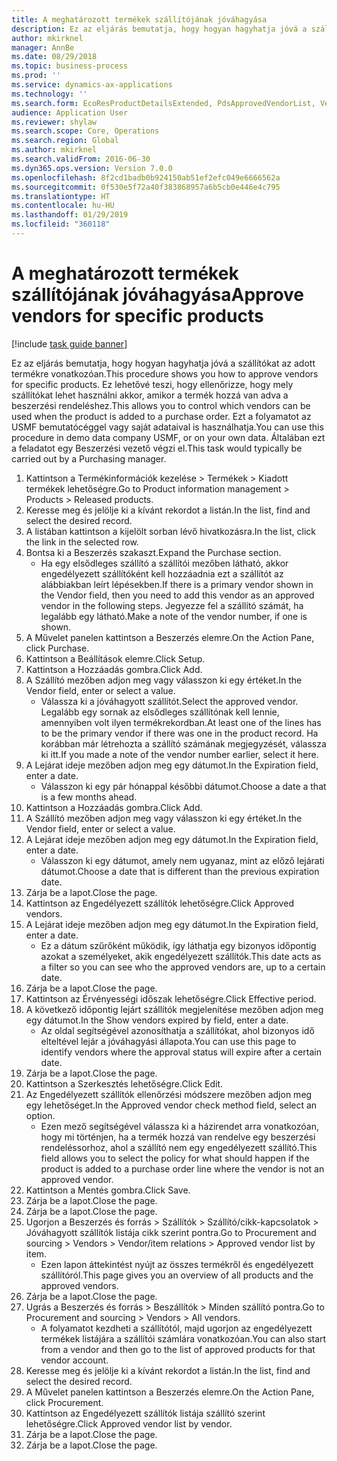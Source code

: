 ```yaml
---
title: A meghatározott termékek szállítójának jóváhagyása
description: Ez az eljárás bemutatja, hogy hogyan hagyhatja jóvá a szállítókat az adott termékre vonatkozóan.
author: mkirknel
manager: AnnBe
ms.date: 08/29/2018
ms.topic: business-process
ms.prod: ''
ms.service: dynamics-ax-applications
ms.technology: ''
ms.search.form: EcoResProductDetailsExtended, PdsApprovedVendorList, VendTable
audience: Application User
ms.reviewer: shylaw
ms.search.scope: Core, Operations
ms.search.region: Global
ms.author: mkirknel
ms.search.validFrom: 2016-06-30
ms.dyn365.ops.version: Version 7.0.0
ms.openlocfilehash: 8f2cd1badb0b924150ab51ef2efc049e6666562a
ms.sourcegitcommit: 0f530e5f72a40f383868957a6b5cb0e446e4c795
ms.translationtype: HT
ms.contentlocale: hu-HU
ms.lasthandoff: 01/29/2019
ms.locfileid: "360118"
---
```

# <a name="approve-vendors-for-specific-products"></a><span data-ttu-id="c318e-103">A meghatározott termékek szállítójának jóváhagyása</span><span class="sxs-lookup"><span data-stu-id="c318e-103">Approve vendors for specific products</span></span>

[!include [task guide banner](../../includes/task-guide-banner.md)]

<span data-ttu-id="c318e-104">Ez az eljárás bemutatja, hogy hogyan hagyhatja jóvá a szállítókat az adott termékre vonatkozóan.</span><span class="sxs-lookup"><span data-stu-id="c318e-104">This procedure shows you how to approve vendors for specific products.</span></span> <span data-ttu-id="c318e-105">Ez lehetővé teszi, hogy ellenőrizze, hogy mely szállítókat lehet használni akkor, amikor a termék hozzá van adva a beszerzési rendeléshez.</span><span class="sxs-lookup"><span data-stu-id="c318e-105">This allows you to control which vendors can be used when the product is added to a purchase order.</span></span> <span data-ttu-id="c318e-106">Ezt a folyamatot az USMF bemutatócéggel vagy saját adataival is használhatja.</span><span class="sxs-lookup"><span data-stu-id="c318e-106">You can use this procedure in demo data company USMF, or on your own data.</span></span> <span data-ttu-id="c318e-107">Általában ezt a feladatot egy Beszerzési vezető végzi el.</span><span class="sxs-lookup"><span data-stu-id="c318e-107">This task would typically be carried out by a Purchasing manager.</span></span>

1. <span data-ttu-id="c318e-108">Kattintson a Termékinformációk kezelése > Termékek > Kiadott termékek lehetőségre.</span><span class="sxs-lookup"><span data-stu-id="c318e-108">Go to Product information management > Products > Released products.</span></span>
2. <span data-ttu-id="c318e-109">Keresse meg és jelölje ki a kívánt rekordot a listán.</span><span class="sxs-lookup"><span data-stu-id="c318e-109">In the list, find and select the desired record.</span></span>
3. <span data-ttu-id="c318e-110">A listában kattintson a kijelölt sorban lévő hivatkozásra.</span><span class="sxs-lookup"><span data-stu-id="c318e-110">In the list, click the link in the selected row.</span></span>
4. <span data-ttu-id="c318e-111">Bontsa ki a Beszerzés szakaszt.</span><span class="sxs-lookup"><span data-stu-id="c318e-111">Expand the Purchase section.</span></span>
    * <span data-ttu-id="c318e-112">Ha egy elsődleges szállító a szállítói mezőben látható, akkor engedélyezett szállítóként kell hozzáadnia ezt a szállítót az alábbiakban leírt lépésekben.</span><span class="sxs-lookup"><span data-stu-id="c318e-112">If there is a primary vendor shown in the Vendor field, then you need to add this vendor as an approved vendor in the following steps.</span></span> <span data-ttu-id="c318e-113">Jegyezze fel a szállító számát, ha legalább egy látható.</span><span class="sxs-lookup"><span data-stu-id="c318e-113">Make a note of the vendor number, if one is shown.</span></span>  
5. <span data-ttu-id="c318e-114">A Művelet panelen kattintson a Beszerzés elemre.</span><span class="sxs-lookup"><span data-stu-id="c318e-114">On the Action Pane, click Purchase.</span></span>
6. <span data-ttu-id="c318e-115">Kattintson a Beállítások elemre.</span><span class="sxs-lookup"><span data-stu-id="c318e-115">Click Setup.</span></span>
7. <span data-ttu-id="c318e-116">Kattintson a Hozzáadás gombra.</span><span class="sxs-lookup"><span data-stu-id="c318e-116">Click Add.</span></span>
8. <span data-ttu-id="c318e-117">A Szállító mezőben adjon meg vagy válasszon ki egy értéket.</span><span class="sxs-lookup"><span data-stu-id="c318e-117">In the Vendor field, enter or select a value.</span></span>
    * <span data-ttu-id="c318e-118">Válassza ki a jóváhagyott szállítót.</span><span class="sxs-lookup"><span data-stu-id="c318e-118">Select the approved vendor.</span></span> <span data-ttu-id="c318e-119">Legalább egy sornak az elsődleges szállítónak kell lennie, amennyiben volt ilyen termékrekordban.</span><span class="sxs-lookup"><span data-stu-id="c318e-119">At least one of the lines has to be the primary vendor if there was one in the product record.</span></span> <span data-ttu-id="c318e-120">Ha korábban már létrehozta a szállító számának megjegyzését, válassza ki itt.</span><span class="sxs-lookup"><span data-stu-id="c318e-120">If you made a note of the vendor number earlier, select it here.</span></span>  
9. <span data-ttu-id="c318e-121">A Lejárat ideje mezőben adjon meg egy dátumot.</span><span class="sxs-lookup"><span data-stu-id="c318e-121">In the Expiration field, enter a date.</span></span>
    * <span data-ttu-id="c318e-122">Válasszon ki egy pár hónappal későbbi dátumot.</span><span class="sxs-lookup"><span data-stu-id="c318e-122">Choose a date a that is a few months ahead.</span></span>  
10. <span data-ttu-id="c318e-123">Kattintson a Hozzáadás gombra.</span><span class="sxs-lookup"><span data-stu-id="c318e-123">Click Add.</span></span>
11. <span data-ttu-id="c318e-124">A Szállító mezőben adjon meg vagy válasszon ki egy értéket.</span><span class="sxs-lookup"><span data-stu-id="c318e-124">In the Vendor field, enter or select a value.</span></span>
12. <span data-ttu-id="c318e-125">A Lejárat ideje mezőben adjon meg egy dátumot.</span><span class="sxs-lookup"><span data-stu-id="c318e-125">In the Expiration field, enter a date.</span></span>
    * <span data-ttu-id="c318e-126">Válasszon ki egy dátumot, amely nem ugyanaz, mint az előző lejárati dátumot.</span><span class="sxs-lookup"><span data-stu-id="c318e-126">Choose a date that is different than the previous expiration date.</span></span>  
13. <span data-ttu-id="c318e-127">Zárja be a lapot.</span><span class="sxs-lookup"><span data-stu-id="c318e-127">Close the page.</span></span>
14. <span data-ttu-id="c318e-128">Kattintson az Engedélyezett szállítók lehetőségre.</span><span class="sxs-lookup"><span data-stu-id="c318e-128">Click Approved vendors.</span></span>
15. <span data-ttu-id="c318e-129">A Lejárat ideje mezőben adjon meg egy dátumot.</span><span class="sxs-lookup"><span data-stu-id="c318e-129">In the Expiration field, enter a date.</span></span>
    * <span data-ttu-id="c318e-130">Ez a dátum szűrőként működik, így láthatja egy bizonyos időpontig azokat a személyeket, akik engedélyezett szállítók.</span><span class="sxs-lookup"><span data-stu-id="c318e-130">This date acts as a filter so you can see who the approved vendors are, up to a certain date.</span></span>  
16. <span data-ttu-id="c318e-131">Zárja be a lapot.</span><span class="sxs-lookup"><span data-stu-id="c318e-131">Close the page.</span></span>
17. <span data-ttu-id="c318e-132">Kattintson az Érvényességi időszak lehetőségre.</span><span class="sxs-lookup"><span data-stu-id="c318e-132">Click Effective period.</span></span>
18. <span data-ttu-id="c318e-133">A következő időpontig lejárt szállítók megjelenítése mezőben adjon meg egy dátumot.</span><span class="sxs-lookup"><span data-stu-id="c318e-133">In the Show vendors expired by field, enter a date.</span></span>
    * <span data-ttu-id="c318e-134">Az oldal segítségével azonosíthatja a szállítókat, ahol bizonyos idő elteltével lejár a jóváhagyási állapota.</span><span class="sxs-lookup"><span data-stu-id="c318e-134">You can use this page to identify vendors where the approval status will expire after a certain date.</span></span>  
19. <span data-ttu-id="c318e-135">Zárja be a lapot.</span><span class="sxs-lookup"><span data-stu-id="c318e-135">Close the page.</span></span>
20. <span data-ttu-id="c318e-136">Kattintson a Szerkesztés lehetőségre.</span><span class="sxs-lookup"><span data-stu-id="c318e-136">Click Edit.</span></span>
21. <span data-ttu-id="c318e-137">Az Engedélyezett szállítók ellenőrzési módszere mezőben adjon meg egy lehetőséget.</span><span class="sxs-lookup"><span data-stu-id="c318e-137">In the Approved vendor check method field, select an option.</span></span>
    * <span data-ttu-id="c318e-138">Ezen mező segítségével válassza ki a házirendet arra vonatkozóan, hogy mi történjen, ha a termék hozzá van rendelve egy beszerzési rendeléssorhoz, ahol a szállító nem egy engedélyezett szállító.</span><span class="sxs-lookup"><span data-stu-id="c318e-138">This field allows you to select the policy for what should happen if the product is added to a purchase order line where the vendor is not an approved vendor.</span></span>  
22. <span data-ttu-id="c318e-139">Kattintson a Mentés gombra.</span><span class="sxs-lookup"><span data-stu-id="c318e-139">Click Save.</span></span>
23. <span data-ttu-id="c318e-140">Zárja be a lapot.</span><span class="sxs-lookup"><span data-stu-id="c318e-140">Close the page.</span></span>
24. <span data-ttu-id="c318e-141">Zárja be a lapot.</span><span class="sxs-lookup"><span data-stu-id="c318e-141">Close the page.</span></span>
25. <span data-ttu-id="c318e-142">Ugorjon a Beszerzés és forrás > Szállítók > Szállító/cikk-kapcsolatok > Jóváhagyott szállítók listája cikk szerint pontra.</span><span class="sxs-lookup"><span data-stu-id="c318e-142">Go to Procurement and sourcing > Vendors > Vendor/item relations > Approved vendor list by item.</span></span>
    * <span data-ttu-id="c318e-143">Ezen lapon áttekintést nyújt az összes termékről és engedélyezett szállítóról.</span><span class="sxs-lookup"><span data-stu-id="c318e-143">This page gives you an overview of all products and the approved vendors.</span></span>  
26. <span data-ttu-id="c318e-144">Zárja be a lapot.</span><span class="sxs-lookup"><span data-stu-id="c318e-144">Close the page.</span></span>
27. <span data-ttu-id="c318e-145">Ugrás a Beszerzés és forrás > Beszállítók > Minden szállító pontra.</span><span class="sxs-lookup"><span data-stu-id="c318e-145">Go to Procurement and sourcing > Vendors > All vendors.</span></span>
    * <span data-ttu-id="c318e-146">A folyamatot kezdheti a szállítótól, majd ugorjon az engedélyezett termékek listájára a szállítói számlára vonatkozóan.</span><span class="sxs-lookup"><span data-stu-id="c318e-146">You can also start from a vendor and then go to the list of approved products for that vendor account.</span></span>  
28. <span data-ttu-id="c318e-147">Keresse meg és jelölje ki a kívánt rekordot a listán.</span><span class="sxs-lookup"><span data-stu-id="c318e-147">In the list, find and select the desired record.</span></span>
29. <span data-ttu-id="c318e-148">A Művelet panelen kattintson a Beszerzés elemre.</span><span class="sxs-lookup"><span data-stu-id="c318e-148">On the Action Pane, click Procurement.</span></span>
30. <span data-ttu-id="c318e-149">Kattintson az Engedélyezett szállítók listája szállító szerint lehetőségre.</span><span class="sxs-lookup"><span data-stu-id="c318e-149">Click Approved vendor list by vendor.</span></span>
31. <span data-ttu-id="c318e-150">Zárja be a lapot.</span><span class="sxs-lookup"><span data-stu-id="c318e-150">Close the page.</span></span>
32. <span data-ttu-id="c318e-151">Zárja be a lapot.</span><span class="sxs-lookup"><span data-stu-id="c318e-151">Close the page.</span></span>

